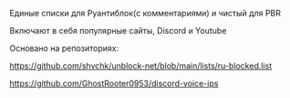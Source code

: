 Единые списки для Руантиблок(c комментариями) и чистый для PBR

Включают в себя популярные сайты, Discord и Youtube

Основано на репозиториях:

https://github.com/shvchk/unblock-net/blob/main/lists/ru-blocked.list

https://github.com/GhostRooter0953/discord-voice-ips
